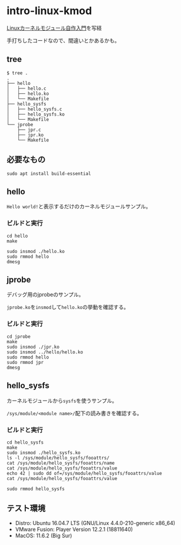 # intro-linux-kmod

[Linuxカーネルモジュール自作入門](https://booth.pm/ja/items/1056339)を写経

手打ちしたコードなので、間違いとかあるかも。

## tree
```
$ tree .
.
├── hello
│   ├── hello.c
│   ├── hello.ko
│   └── Makefile
├── hello_sysfs
│   ├── hello_sysfs.c
│   ├── hello_sysfs.ko
│   └── Makefile
└── jprobe
    ├── jpr.c
    ├── jpr.ko
    └── Makefile
```

## 必要なもの

```
sudo apt install build-essential
```

## hello

`Hello world!`と表示するだけのカーネルモジュールサンプル。

### ビルドと実行

```
cd hello
make

sudo insmod ./hello.ko
sudo rmmod hello
dmesg
```


## jprobe

デバッグ用のjprobeのサンプル。

`jprobe.ko`を`insmod`して`hello.ko`の挙動を確認する。

### ビルドと実行

```
cd jprobe
make
sudo insmod ./jpr.ko
sudo insmod ../hello/hello.ko
sudo rmmod hello
sudo rmmod jpr
dmesg
```

## hello_sysfs

カーネルモジュールから`sysfs`を使うサンプル。

`/sys/module/<module name>/`配下の読み書きを確認する。

### ビルドと実行

```
cd hello_sysfs
make
sudo insmod ./hello_sysfs.ko
ls -l /sys/module/hello_sysfs/fooattrs/
cat /sys/module/hello_sysfs/fooattrs/name
cat /sys/module/hello_sysfs/fooattrs/value
echo 42 | sudo dd of=/sys/module/hello_sysfs/fooattrs/value
cat /sys/module/hello_sysfs/fooattrs/value

sudo rmmod hello_sysfs
```

## テスト環境

- Distro: Ubuntu 16.04.7 LTS (GNU/Linux 4.4.0-210-generic x86_64)
- VMware Fusion: Player Version 12.2.1 (18811640)
- MacOS: 11.6.2 (Big Sur)
